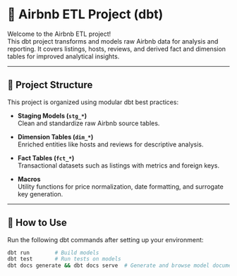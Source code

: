 # 🏡 Airbnb ETL Project (dbt)

Welcome to the Airbnb ETL project!  
This dbt project transforms and models raw Airbnb data for analysis and reporting. It covers listings, hosts, reviews, and derived fact and dimension tables for improved analytical insights.

---

## 📁 Project Structure

This project is organized using modular dbt best practices:

- **Staging Models (`stg_*`)**  
  Clean and standardize raw Airbnb source tables.

- **Dimension Tables (`dim_*`)**  
  Enriched entities like hosts and reviews for descriptive analysis.

- **Fact Tables (`fct_*`)**  
  Transactional datasets such as listings with metrics and foreign keys.

- **Macros**  
  Utility functions for price normalization, date formatting, and surrogate key generation.

---

## 🚀 How to Use

Run the following dbt commands after setting up your environment:

```bash
dbt run        # Build models
dbt test       # Run tests on models
dbt docs generate && dbt docs serve  # Generate and browse model documentation
